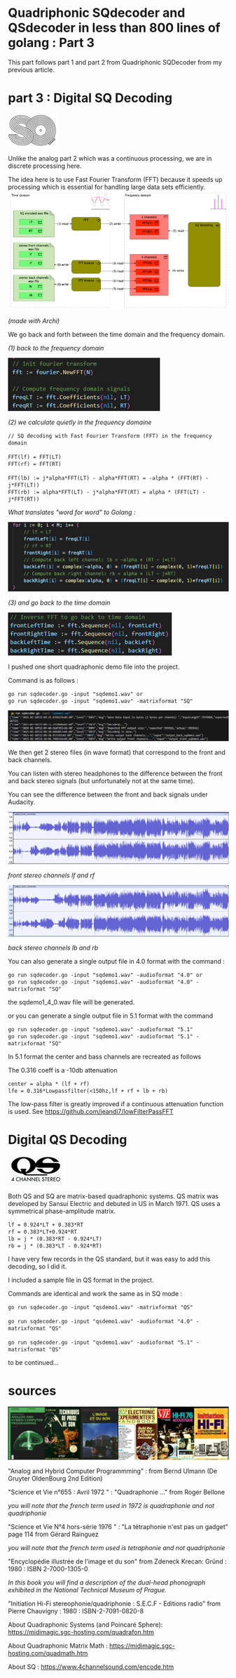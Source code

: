 # Quadriphonic SQdecoder and QSdecoder in less than 800 lines of golang : Part 3

This part follows part 1 and part 2 from Quadriphonic SQDecoder from my previous article.

# part 3 : Digital SQ Decoding

![example](./images/SQsymbol.png)

Unlike the analog part 2 which was a continuous processing, we are in discrete processing here.

The idea here is to use Fast Fourier Transform (FFT) because it speeds up processing  which is essential for handling large data sets efficiently.
![example](./images/FFTArchi.png)

*(made with Archi)*

We go back and forth between the time domain and the frequency domain.

*(1) back to the frequency domain*

![example](./images/fft1.png)

*(2) we calculate quietly in the frequency domaine*

```
// SQ decoding with Fast Fourier Transform (FFT) in the frequency domain

FFT(lf) = FFT(LT) 
FFT(rf) = FFT(RT)

FFT(lb) := j*alpha*FFT(LT) - alpha*FFT(RT) = -alpha * (FFT(RT) - j*FFT(LT))
FFT(rb) := alpha*FFT(LT) - j*alpha*FFT(RT) = alpha * (FFT(LT) - j*FFT(RT))
```

*What translates "word for word" to Golang :*

![example](./images/fft2.png)

*(3) and go back to the time domain*

![example](./images/fft3.png)

I pushed one short quadraphonic demo file into the project. 

Command is as follows :

```
go run sqdecoder.go -input "sqdemo1.wav" or
go run sqdecoder.go -input "sqdemo1.wav" -matrixformat "SQ"
```
![example](./images/commandeSqDecoder.png)

We then get 2 stereo files (in wave format) that correspond to the front and back channels.

You can listen with stereo headphones to the difference between the front and back stereo signals (but unfortunately not at the same time).

You can see the difference between the front and back signals under Audacity.

![example](./images/outputFrontAudacy.png)

*front stereo channels lf and rf*

![example](./images/outputBackAudacy.png)

*back stereo channels lb and rb*

You can also generate a single output file in 4.0 format with the command :

```
go run sqdecoder.go -input "sqdemo1.wav" -audioformat "4.0" or 
go run sqdecoder.go -input "sqdemo1.wav" -audioformat "4.0" -matrixformat "SQ"
```

the sqdemo1_4_0.wav file will be generated.

or you can generate a single output file in 5.1 format with the command

```
go run sqdecoder.go -input "sqdemo1.wav" -audioformat "5.1"
go run sqdecoder.go -input "sqdemo1.wav" -audioformat "5.1" -matrixformat "SQ"

```
In 5.1 format the center and bass channels are recreated as follows

The 0.316 coeff is a -10db attenuation

```
center = alpha * (lf + rf)
lfe = 0.316*Lowpassfilter(<150hz,lf + rf + lb + rb)

```
The low-pass filter is greatly improved if a continuous attenuation function is used.
See https://github.com/jeandi7/lowFilterPassFFT


# Digital QS Decoding

![example](./images/QSsymbol.png)

Both QS and SQ are matrix-based quadraphonic systems. 
QS matrix was developed by Sansui Electric and debuted in US in March 1971.
QS uses a symmetrical phase-amplitude matrix.

```
lf = 0.924*LT + 0.383*RT
rf = 0.383*LT+0.924*RT
lb = j * (0.383*RT - 0.924*LT)
rb = j * (0.383*LT - 0.924*RT)
```
I have very few records in the QS standard, but it was easy to add this decoding, so I did it. 

I included a sample file in QS format in the project.

Commands are identical and work the same as in SQ mode :

```
go run sqdecoder.go -input "qsdemo1.wav" -matrixformat "QS"

go run sqdecoder.go -input "qsdemo1.wav" -audioformat "4.0" -matrixformat "QS"

go run sqdecoder.go -input "qsdemo1.wav" -audioformat "5.1" -matrixformat "QS"
```

to be continued...

# sources

![example](./images/books.png)

"Analog and Hybrid Computer Programmming" : from Bernd Ulmann (De Gruyter OldenBourg 2nd Edition)

"Science et Vie n°655 : Avril 1972 " : "Quadraphonie ..." from Roger Bellone

*you will note that the french term used in 1972 is quadraphonie and not quadriphonie*

"Science et Vie N°4 hors-série 1976 " : "La tétraphonie n'est pas un gadget" page 114 from Gérard Rainguez

*you will note that the french term used is tetraphonie and not quadriphonie*

"Encyclopédie illustrée de l'image et du son" from Zdeneck Krecan: Gründ : 1980 : ISBN 2-7000-1305-0

*In this book you will find a description of the _dual-head_ phonograph exhibited in the National Technical Museum of Prague.*

"Initiation Hi-Fi stereophonie/quadriphonie : S.E.C.F - Editions radio" from Pierre Chauvigny  : 1980 : ISBN-2-7091-0820-8

About Quadraphonic Systems (and Poincaré Sphere): https://midimagic.sgc-hosting.com/quadrafon.htm

About Quadraphonic Matrix Math : https://midimagic.sgc-hosting.com/quadmath.htm

About SQ :  https://www.4channelsound.com/encode.htm


